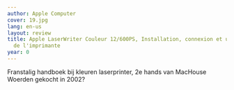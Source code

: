 ```yaml
---
author: Apple Computer
cover: 19.jpg
lang: en-us
layout: review
title: Apple LaserWriter Couleur 12/600PS, Installation, connexion et utilisation
  de l'imprimante
year: 0
---
```

Franstalig handboek bij kleuren laserprinter, 2e hands van MacHouse Woerden gekocht in 2002?
